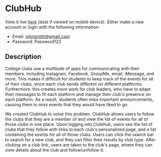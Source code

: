 # ClubHub
View it live [here](https://jordan-checkoff.github.io/ClubHub/) (best if viewed on mobile device).
Either make a new account or login with the following information:
- Email: johnsmith@gmail.com
- Password: Password123

## Description
College clubs use a multitude of apps for communicating with their members, including Instagram, Facebook, GroupMe, email, iMessage, and more. This  makes it difficult for students to keep track of the events for all of their clubs, since each club sends different on different platforms. Furthermore, this creates more work for club leaders, who have to adapt their messages to fit each platform and manage their club's presence on each platform. As a result, students often miss important announcements, causing them to miss events that they would have liked to go.

We created ClubHub to solve this problem. ClubHub allows users to follow the clubs that they are a member of and view the list of events for all of those clubs in one place. Upon logging into ClubHub, users see the list of clubs that they follow with links to each club's personalized page, and a list containing the events for all of those clubs. Users can click the search bar to search for a new club, and they can filter their results by club type. After clicking on a club link, users are taken to the club's page, where they can view details about the club and follow/unfollow it.
